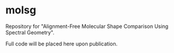 # molsg

Repository for "Alignment-Free Molecular Shape Comparison Using Spectral Geometry".

Full code will be placed here upon publication.
